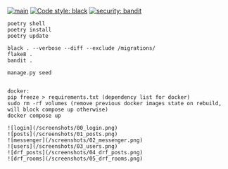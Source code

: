 [![main](https://github.com/lyingtakemura/socmed-sample/actions/workflows/main.yaml/badge.svg)](https://github.com/lyingtakemura/socmed-sample/actions/workflows/main.yaml)
[![Code style: black](https://img.shields.io/badge/code%20style-black-000000.svg)](https://github.com/psf/black)
[![security: bandit](https://img.shields.io/badge/security-bandit-yellow.svg)](https://github.com/PyCQA/bandit)

```
poetry shell
poetry install
poetry update

black . --verbose --diff --exclude /migrations/
flake8 .
bandit .

manage.py seed


docker:
pip freeze > requirements.txt (dependency list for docker)
sudo rm -rf volumes (remove previous docker images state on rebuild, will block compose up otherwise)
docker compose up

![login](/screenshots/00_login.png)
![posts](/screenshots/01_posts.png)
![messenger](/screenshots/02_messenger.png)
![users](/screenshots/03_users.png)
![drf_posts](/screenshots/04_drf_posts.png)
![drf_rooms](/screenshots/05_drf_rooms.png)
```
